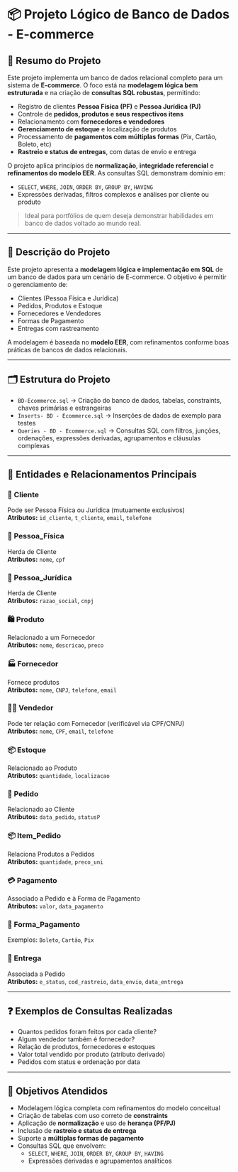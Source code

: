 # 📦 Projeto Lógico de Banco de Dados - E-commerce

## 🛒 Resumo do Projeto

Este projeto implementa um banco de dados relacional completo para um sistema de **E-commerce**. O foco está na **modelagem lógica bem estruturada** e na criação de **consultas SQL robustas**, permitindo:

- Registro de clientes **Pessoa Física (PF)** e **Pessoa Jurídica (PJ)**
- Controle de **pedidos, produtos e seus respectivos itens**
- Relacionamento com **fornecedores e vendedores**
- **Gerenciamento de estoque** e localização de produtos
- Processamento de **pagamentos com múltiplas formas** (Pix, Cartão, Boleto, etc)
- **Rastreio e status de entregas**, com datas de envio e entrega

O projeto aplica princípios de **normalização**, **integridade referencial** e **refinamentos do modelo EER**. As consultas SQL demonstram domínio em:

- `SELECT`, `WHERE`, `JOIN`, `ORDER BY`, `GROUP BY`, `HAVING`
- Expressões derivadas, filtros complexos e análises por cliente ou produto

> Ideal para portfólios de quem deseja demonstrar habilidades em banco de dados voltado ao mundo real.

---

## 🧾 Descrição do Projeto

Este projeto apresenta a **modelagem lógica e implementação em SQL** de um banco de dados para um cenário de E-commerce. O objetivo é permitir o gerenciamento de:

- Clientes (Pessoa Física e Jurídica)
- Pedidos, Produtos e Estoque
- Fornecedores e Vendedores
- Formas de Pagamento
- Entregas com rastreamento

A modelagem é baseada no **modelo EER**, com refinamentos conforme boas práticas de bancos de dados relacionais.

---

## 🗂️ Estrutura do Projeto

- `BD-Ecommerce.sql` → Criação do banco de dados, tabelas, constraints, chaves primárias e estrangeiras  
- `Inserts- BD - Ecommerce.sql` → Inserções de dados de exemplo para testes  
- `Queries - BD - Ecommerce.sql` → Consultas SQL com filtros, junções, ordenações, expressões derivadas, agrupamentos e cláusulas complexas

---

## 🧱 Entidades e Relacionamentos Principais

### 👤 Cliente  
Pode ser Pessoa Física ou Jurídica (mutuamente exclusivos)  
**Atributos:** `id_cliente`, `t_cliente`, `email`, `telefone`

### 🧑 Pessoa_Física  
Herda de Cliente  
**Atributos:** `nome`, `cpf`

### 🏢 Pessoa_Jurídica  
Herda de Cliente  
**Atributos:** `razao_social`, `cnpj`

### 🛍️ Produto  
Relacionado a um Fornecedor  
**Atributos:** `nome`, `descricao`, `preco`

### 🏭 Fornecedor  
Fornece produtos  
**Atributos:** `nome`, `CNPJ`, `telefone`, `email`

### 🧑‍💼 Vendedor  
Pode ter relação com Fornecedor (verificável via CPF/CNPJ)  
**Atributos:** `nome`, `CPF`, `email`, `telefone`

### 📦 Estoque  
Relacionado ao Produto  
**Atributos:** `quantidade`, `localizacao`

### 📑 Pedido  
Relacionado ao Cliente  
**Atributos:** `data_pedido`, `statusP`

### 📦 Item_Pedido  
Relaciona Produtos a Pedidos  
**Atributos:** `quantidade`, `preco_uni`

### 💳 Pagamento  
Associado a Pedido e à Forma de Pagamento  
**Atributos:** `valor`, `data_pagamento`

### 🧾 Forma_Pagamento  
Exemplos: `Boleto`, `Cartão`, `Pix`

### 🚚 Entrega  
Associada a Pedido  
**Atributos:** `e_status`, `cod_rastreio`, `data_envio`, `data_entrega`

---

## ❓ Exemplos de Consultas Realizadas

- Quantos pedidos foram feitos por cada cliente?
- Algum vendedor também é fornecedor?
- Relação de produtos, fornecedores e estoques
- Valor total vendido por produto (atributo derivado)
- Pedidos com status e ordenação por data

---

## 🎯 Objetivos Atendidos

- Modelagem lógica completa com refinamentos do modelo conceitual
- Criação de tabelas com uso correto de **constraints**
- Aplicação de **normalização** e uso de **herança (PF/PJ)**
- Inclusão de **rastreio e status de entrega**
- Suporte a **múltiplas formas de pagamento**
- Consultas SQL que envolvem:
  - `SELECT`, `WHERE`, `JOIN`, `ORDER BY`, `GROUP BY`, `HAVING`
  - Expressões derivadas e agrupamentos analíticos
